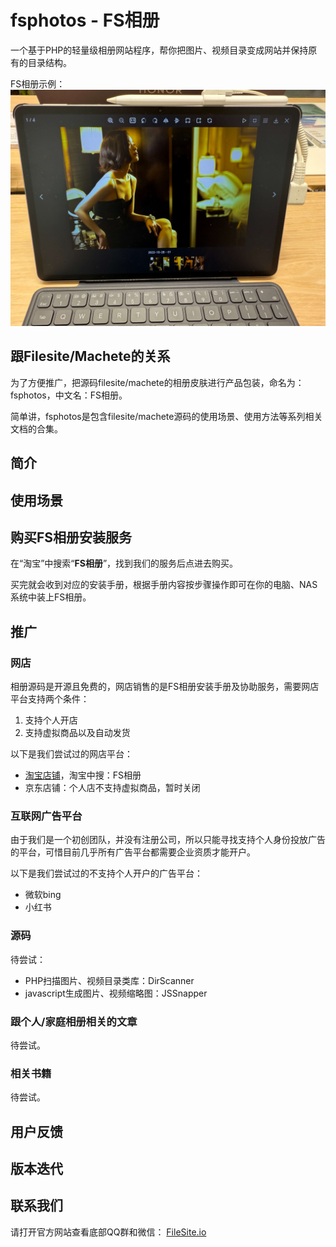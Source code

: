 # fsphotos - FS相册

一个基于PHP的轻量级相册网站程序，帮你把图片、视频目录变成网站并保持原有的目录结构。


FS相册示例：  
![在平板电脑中打开FS相册示例](./imgs/pad_demo.jpg)


## 跟Filesite/Machete的关系

为了方便推广，把源码filesite/machete的相册皮肤进行产品包装，命名为：fsphotos，中文名：FS相册。  

简单讲，fsphotos是包含filesite/machete源码的使用场景、使用方法等系列相关文档的合集。


## 简介



## 使用场景



## 购买FS相册安装服务

在“淘宝”中搜索“**FS相册**”，找到我们的服务后点进去购买。  

买完就会收到对应的安装手册，根据手册内容按步骤操作即可在你的电脑、NAS系统中装上FS相册。



## 推广

### 网店

相册源码是开源且免费的，网店销售的是FS相册安装手册及协助服务，需要网店平台支持两个条件：

1. 支持个人开店
2. 支持虚拟商品以及自动发货


以下是我们尝试过的网店平台：

* [淘宝店铺](https://fsphotos.taobao.com)，淘宝中搜：FS相册
* 京东店铺：个人店不支持虚拟商品，暂时关闭


### 互联网广告平台

由于我们是一个初创团队，并没有注册公司，所以只能寻找支持个人身份投放广告的平台，可惜目前几乎所有广告平台都需要企业资质才能开户。

以下是我们尝试过的不支持个人开户的广告平台：

* 微软bing
* 小红书


### 源码

待尝试：

* PHP扫描图片、视频目录类库：DirScanner
* javascript生成图片、视频缩略图：JSSnapper


### 跟个人/家庭相册相关的文章

待尝试。



### 相关书籍

待尝试。



## 用户反馈



## 版本迭代



## 联系我们

请打开官方网站查看底部QQ群和微信：
<a href="https://filesite.io" target="_blank">FileSite.io</a>
